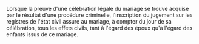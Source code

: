   
 Lorsque la preuve d'une célébration légale du mariage se trouve acquise par le résultat d'une procédure criminelle, l'inscription du jugement sur les registres de l'état civil assure au mariage, à compter du jour de sa célébration, tous les effets civils, tant à l'égard des époux qu'à l'égard des enfants issus de ce mariage.  

  
